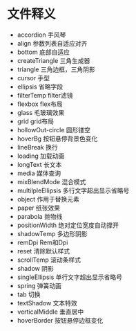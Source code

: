 # 文件释义

- accordion  手风琴
- align 参数列表自适应对齐
- bottom 底部自适应
- createTriangle 三角生成器
- triangle 三角边框，三角阴影
- cursor 手型
- ellipsis 省略字段
- filterTemp filter滤镜
- flexbox flex布局
- glass 毛玻璃效果
- grid grid布局
- hollowOut-circle 圆形镂空
- hoverBg 按钮悬停背景色变化
- lineBreak 换行
- loading 加载动画
- longText 长文本
- media 媒体查询
- mixBlendMode 混合模式
- multilpleEllipsis 多行文字超出显示省略号
- object 作用于替换元素
- paper 纸张效果
- parabola 抛物线
- positionWidth 绝对定位宽度自动撑开
- shadowTemp 多边形阴影
- remDpi Rem和Dpi
- reset 清除默认样式
- scrollTemp 滚动条样式
- shadow 阴影
- singleEllipsis 单行文字超出显示省略号
- spring 弹簧动画
- tab 切换
- textShadow 文本特效
- verticalMiddle 垂直居中
- hoverBorder 按钮悬停边框变化